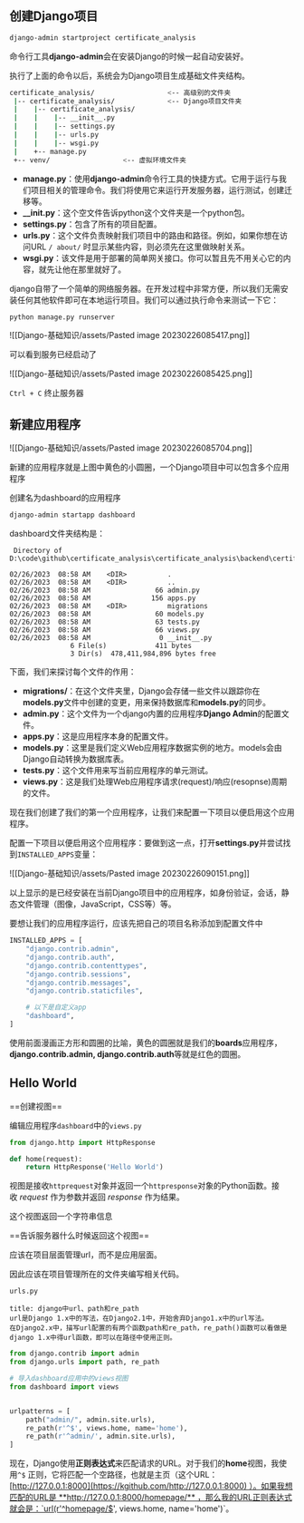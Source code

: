 
## 创建Django项目

```bash
django-admin startproject certificate_analysis
```

命令行工具**django-admin**会在安装Django的时候一起自动安装好。

执行了上面的命令以后，系统会为Django项目生成基础文件夹结构。

```bash
certificate_analysis/                  <-- 高级别的文件夹
 |-- certificate_analysis/             <-- Django项目文件夹
 |    |-- certificate_analysis/
 |    |    |-- __init__.py
 |    |    |-- settings.py
 |    |    |-- urls.py
 |    |    |-- wsgi.py
 |    +-- manage.py
 +-- venv/                  <-- 虚拟环境文件夹
```


-   **manage.py**：使用**django-admin**命令行工具的快捷方式。它用于运行与我们项目相关的管理命令。我们将使用它来运行开发服务器，运行测试，创建迁移等。
-   **__init.py**：这个空文件告诉python这个文件夹是一个python包。
-   **settings.py**：包含了所有的项目配置。
-   **urls.py**：这个文件负责映射我们项目中的路由和路径。例如，如果你想在访问URL `/ about/` 时显示某些内容，则必须先在这里做映射关系。
-   **wsgi.py**：该文件是用于部署的简单网关接口。你可以暂且先不用关心它的内容，就先让他在那里就好了。

django自带了一个简单的网络服务器。在开发过程中非常方便，所以我们无需安装任何其他软件即可在本地运行项目。我们可以通过执行命令来测试一下它：

```bash
python manage.py runserver
```

![[Django-基础知识/assets/Pasted image 20230226085417.png]]

可以看到服务已经启动了

![[Django-基础知识/assets/Pasted image 20230226085425.png]]

`Ctrl + C` 终止服务器

## 新建应用程序

![[Django-基础知识/assets/Pasted image 20230226085704.png]]

新建的应用程序就是上图中黄色的小圆圈，一个Django项目中可以包含多个应用程序

创建名为dashboard的应用程序

```bash
django-admin startapp dashboard
```

dashboard文件夹结构是：

```text
 Directory of D:\code\github\certificate_analysis\certificate_analysis\backend\certificate_analysis\dashboard

02/26/2023  08:58 AM    <DIR>          .
02/26/2023  08:58 AM    <DIR>          ..
02/26/2023  08:58 AM                66 admin.py
02/26/2023  08:58 AM               156 apps.py
02/26/2023  08:58 AM    <DIR>          migrations
02/26/2023  08:58 AM                60 models.py
02/26/2023  08:58 AM                63 tests.py
02/26/2023  08:58 AM                66 views.py
02/26/2023  08:58 AM                 0 __init__.py
               6 File(s)            411 bytes
               3 Dir(s)  478,411,984,896 bytes free

```

下面，我们来探讨每个文件的作用：

-   **migrations/**：在这个文件夹里，Django会存储一些文件以跟踪你在**models.py**文件中创建的变更，用来保持数据库和**models.py**的同步。
-   **admin.py**：这个文件为一个django内置的应用程序**Django Admin**的配置文件。
-   **apps.py**：这是应用程序本身的配置文件。
-   **models.py**：这里是我们定义Web应用程序数据实例的地方。models会由Django自动转换为数据库表。
-   **tests.py**：这个文件用来写当前应用程序的单元测试。
-   **views.py**：这是我们处理Web应用程序请求(request)/响应(resopnse)周期的文件。

现在我们创建了我们的第一个应用程序，让我们来配置一下项目以便启用这个应用程序。

配置一下项目以便启用这个应用程序：要做到这一点，打开**settings.py**并尝试找到`INSTALLED_APPS`变量：

![[Django-基础知识/assets/Pasted image 20230226090151.png]]

以上显示的是已经安装在当前Django项目中的应用程序，如身份验证，会话，静态文件管理（图像，JavaScript，CSS等）等。

要想让我们的应用程序运行，应该先把自己的项目名称添加到配置文件中

```python
INSTALLED_APPS = [
    "django.contrib.admin",
    "django.contrib.auth",
    "django.contrib.contenttypes",
    "django.contrib.sessions",
    "django.contrib.messages",
    "django.contrib.staticfiles",

    # 以下是自定义app
    "dashboard",
]

```

使用前面漫画正方形和圆圈的比喻，黄色的圆圈就是我们的**boards**应用程序，**django.contrib.admin, django.contrib.auth**等就是红色的圆圈。


## Hello World

==创建视图==

编辑应用程序`dashboard`中的`views.py`

```python
from django.http import HttpResponse

def home(request):
    return HttpResponse('Hello World')
```

视图是接收`httprequest`对象并返回一个`httpresponse`对象的Python函数。接收 _request_ 作为参数并返回 _response_ 作为结果。

这个视图返回一个字符串信息

==告诉服务器什么时候返回这个视图==

应该在项目层面管理url，而不是应用层面。

因此应该在项目管理所在的文件夹编写相关代码。

`urls.py`

```ad-tip
title: django中url、path和re_path
url是Django 1.x中的写法，在Django2.1中，开始舍弃Django1.x中的url写法。
在Django2.x中，描写url配置的有两个函数path和re_path，re_path()函数可以看做是django 1.x中得url函数，即可以在路径中使用正则。
```


```python
from django.contrib import admin
from django.urls import path, re_path

# 导入dashboard应用中的views视图
from dashboard import views


urlpatterns = [
    path("admin/", admin.site.urls),
    re_path(r'^$', views.home, name='home'),
    re_path(r'^admin/', admin.site.urls),
]
```

现在，Django使用**正则表达式**来匹配请求的URL。对于我们的**home**视图，我使用`^$` 正则，它将匹配一个空路径，也就是主页（这个URL：[http://127.0.0.1:8000](https://kgithub.com/http://127.0.0.1:8000) ）。如果我想匹配的URL是 **http://127.0.0.1:8000/homepage/** ，那么我的URL正则表达式就会是：`url(r'^homepage/$', views.home, name='home')`。

